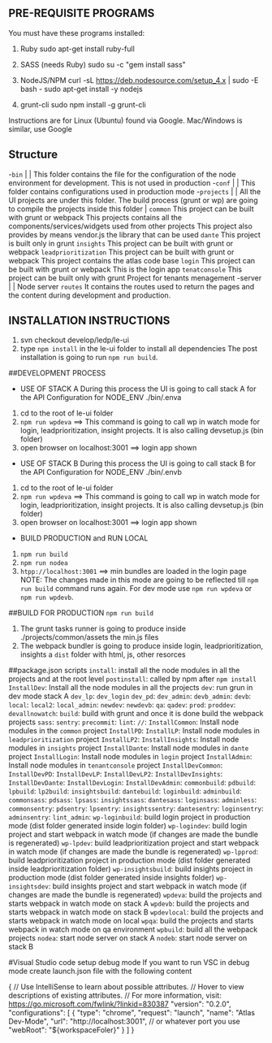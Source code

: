 ## PRE-REQUISITE PROGRAMS

You must have these programs installed:

1.  Ruby
    sudo apt-get install ruby-full

2.  SASS (needs Ruby)
    sudo su -c "gem install sass"

3.  NodeJS/NPM
    curl -sL https://deb.nodesource.com/setup_4.x | sudo -E bash -
    sudo apt-get install -y nodejs

4.  grunt-cli
    sudo npm install -g grunt-cli

Instructions are for Linux (Ubuntu) found via Google. Mac/Windows is similar, use Google


## Structure

-`bin`
    |
    |
    This folder contains the file for the configuration of the node environment for development. This is not used in production
-`conf`
    |
    |
    This folder contains configurations used in production mode
-`projects`
    |
    |
    All the UI projects are under this folder. The build process (grunt or wp) are going to compile the projects inside this folder
    |
    `common`
    This project can be built with grunt or webpack
        This projects contains all the components/services/widgets used from other projects
        This project also provides by means vendor.js the library that can be used
    `dante`
    This project is built only in grunt
    `insights`
    This project can be built with grunt or webpack
    `leadprioritization`
    This project can be built with grunt or webpack
    This project contains the atlas code base
    `login`
    This project can be built with grunt or webpack
    This is the login app
    `tenatconsole`
    This project can be built only with grunt
    Project for tenants menagement
-server
    |
    |
    Node server
    `routes` 
    It contains the routes used to return the pages and the content during development and production.


## INSTALLATION INSTRUCTIONS

1.  svn checkout develop/ledp/le-ui
2.  type `npm install` in the le-ui folder to install all dependencies
    The post installation is going to run `npm run build`.

##DEVELOPMENT PROCESS
- USE OF STACK A
During this process the UI is going to call stack A for the API
Configuration for NODE_ENV ./bin/.enva
1. cd to the root of le-ui folder
2. `npm run wpdeva` ==> This command is going to call wp in watch mode for login, leadprioritization, insight projects. It is also calling devsetup.js (bin folder) 
3. open browser on localhost:3001 ==> login app shown

- USE OF STACK B
During this process the UI is going to call stack B for the API
Configuration for NODE_ENV ./bin/.envb
1. cd to the root of le-ui folder
2. `npm run wpdeva` ==> This command is going to call wp in watch mode for login, leadprioritization, insight projects. It is also calling devsetup.js (bin folder) 
3. open browser on localhost:3001 ==> login app shown

- BUILD PRODUCTION and RUN LOCAL
1. `npm run build`
2. `npm run nodea`
3. `htpp://localhost:3001` ==> min bundles are loaded in the login page
NOTE: The changes made in this mode are going to be reflected till `npm run build` command runs again. For dev mode use `npm run wpdeva` or `npm run wpdevb`.

##BUILD FOR PRODUCTION
`npm run build`
1. The grunt tasks runner is going to produce inside ./projects/common/assets the min.js files
2. The webpack bundler is going to produce inside login, leadprioritization, insights a `dist` folder with html, js, other resorces

##package.json scripts
`install`: install all the node modules in all the projects and at the root level
`postinstall`: called by npm after `npm install`
`InstallDev`: Install all the node modules in all the projects
`dev`: run grun in dev mode stack A
`dev_lp`: 
`dev_login`
`dev_pd`: 
`dev_admin`:
`devb_admin`: 
`devb`:
`local`:
`local2`:
`local_admin`:
`newdev`:
`newdevb`:
`qa`:
`qadev`:
`prod`:
`proddev`:
`devallnowatch`:
`build`: build with grunt and once it is done build the webpack projects
`sass`: 
`sentry`:
`precommit`:
`lint`: 
`//`: 
`InstallCommon`: Install node modules in the `common` project
`InstallPD`: 
`InstallLP`: Install node modules in `leadprioritization` project
`InstallLP2`:
`InstallInsights`: Install node modules in `insights` project
`InstallDante`: Install node modules in `dante` project
`InstallLogin`: Install node modules in `login` project
`InstallAdmin`: Install node modules in `tenantconsole` project
`InstallDevCommon`:
`InstallDevPD`: 
`InstallDevLP`: 
`InstallDevLP2`: 
`InstallDevInsights`:
`InstallDevDante`: 
`InstallDevLogin`: 
`InstallDevAdmin`: 
`commonbuild`: 
`pdbuild`: 
`lpbuild`: 
`lp2build`:
`insightsbuild`:
`dantebuild`: 
`loginbuild`: 
`adminbuild`: 
`commonsass`: 
`pdsass`: 
`lpsass`: 
`insightssass`: 
`dantesass`: 
`loginsass`: 
`adminless`: 
`commonsentry`: 
`pdsentry`: 
`lpsentry`: 
`insightssentry`: 
`dantesentry`: 
`loginsentry`: 
`adminsentry`: 
`lint_admin`: 
`wp-loginbuild`: build login project in production mode (dist folder generated inside login folder)
`wp-logindev`: build login project and start webpack in watch mode (if changes are made the bundle is regenerated)
`wp-lpdev`: build leadprioritization project and start webpack in watch mode (if changes are made the bundle is regenerated)
`wp-lpprod`: build leadprioritization project in production mode (dist folder generated inside leadprioritization folder) 
`wp-insightsbuild`: build insights project in production mode (dist folder generated inside insights folder) 
`wp-insightsdev`: build insights project and start webpack in watch mode (if changes are made the bundle is regenerated)
`wpdeva`: build the projects and starts webpack in watch mode on stack A 
`wpdevb`: build the projects and starts webpack in watch mode on stack B
`wpdevlocal`: build the projects and starts webpack in watch mode on local
`wpqa`: build the projects and starts webpack in watch mode on qa environment
`wpbuild`: build all the webpack projects
`nodea`: start node server on stack A
`nodeb`: start node server on stack B 



#Visual Studio code setup debug mode
If you want to run VSC in debug mode create 
launch.json file with the following content

{
  // Use IntelliSense to learn about possible attributes.
  // Hover to view descriptions of existing attributes.
  // For more information, visit: https://go.microsoft.com/fwlink/?linkid=830387
  "version": "0.2.0",
  "configurations": [
    {
      "type": "chrome",
      "request": "launch",
      "name": "Atlas Dev-Mode",
      "url": "http://localhost:3001", // or whatever port you use
      "webRoot": "${workspaceFoler}"
    }
  ]
}
